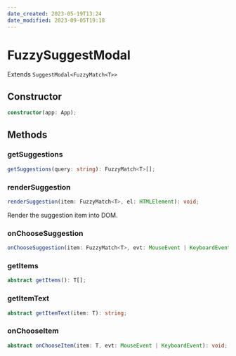 ```yaml
---
date_created: 2023-05-19T13:24
date_modified: 2023-09-05T19:18
---
```

# FuzzySuggestModal

Extends `SuggestModal<FuzzyMatch<T>>`

## Constructor

```ts
constructor(app: App);
```

## Methods

### getSuggestions

```ts
getSuggestions(query: string): FuzzyMatch<T>[];
```

### renderSuggestion

```ts
renderSuggestion(item: FuzzyMatch<T>, el: HTMLElement): void;
```

Render the suggestion item into DOM.

### onChooseSuggestion

```ts
onChooseSuggestion(item: FuzzyMatch<T>, evt: MouseEvent | KeyboardEvent): void;
```

### getItems

```ts
abstract getItems(): T[];
```

### getItemText

```ts
abstract getItemText(item: T): string;
```

### onChooseItem

```ts
abstract onChooseItem(item: T, evt: MouseEvent | KeyboardEvent): void;
```
